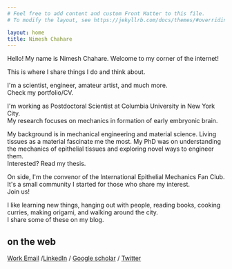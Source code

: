 ```yaml
---
# Feel free to add content and custom Front Matter to this file.
# To modify the layout, see https://jekyllrb.com/docs/themes/#overriding-theme-defaults

layout: home
title: Nimesh Chahare
---
```


Hello! My name is Nimesh Chahare. Welcome to my corner of the internet!

This is where I share things I do and think about.

I'm a scientist, engineer, amateur artist, and much more. <br>
Check my portfolio/CV.

I'm working as Postdoctoral Scientist at Columbia University in New York City.<br>
My research focuses on mechanics in formation of early embryonic brain.

My background is in mechanical engineering and material science. Living tissues as a material fascinate me the most. My PhD was on understanding the mechanics of epithelial tissues and exploring novel ways to engineer them. <br>
Interested? Read my thesis.

On side, I'm the convenor of the International Epithelial Mechanics Fan Club. It's a small community I started for those who share my interest.<br>
Join us!

I like learning new things, hanging out with people, reading books, cooking curries, making origami, and walking around the city.<br>
I share some of these on my blog.<br>

## on the web

[Work Email](mailto:nimesh.c@columbia.edu) /[LinkedIn](https://www.linkedin.com/in/nchahare/) / [Google scholar](https://scholar.google.com/citations?user=g0yOthAAAAAJ&hl=en&oi=ao) / [Twitter](https://twitter.com/onenimesa/)


